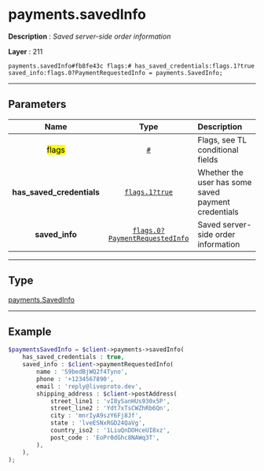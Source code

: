 # payments.savedInfo

**Description** : *Saved server\-side order information*

**Layer** : 211

```tl
payments.savedInfo#fb8fe43c flags:# has_saved_credentials:flags.1?true saved_info:flags.0?PaymentRequestedInfo = payments.SavedInfo;
```

---

## Parameters

| Name | Type | Description |
| :---: | :---: | :--- |
| <mark>flags</mark> | [`#`](type/#) | Flags, see TL conditional fields |
| **has_saved_credentials** | [`flags.1?true`](type/true) | Whether the user has some saved payment credentials |
| **saved_info** | [`flags.0?PaymentRequestedInfo`](type/PaymentRequestedInfo) | Saved server-side order information |

---

## Type

[payments.SavedInfo](type/payments.SavedInfo)

---

## Example

```php
$paymentsSavedInfo = $client->payments->savedInfo(
	has_saved_credentials : true,
	saved_info : $client->paymentRequestedInfo(
		name : 'S9bedBjWQ2f4Tyno',
		phone : '+1234567890',
		email : 'reply@liveproto.dev',
		shipping_address : $client->postAddress(
			street_line1 : 'vI8ySanHUs930x5P',
			street_line2 : 'Ydt7xTsCWZhRb6Qn',
			city : 'mnrIyA9szY6Fj8Jf',
			state : 'lveESNxRGD24QaVg',
			country_iso2 : '1LiuQnDOHceUI8xz',
			post_code : 'EoPr0dGhc8NAWq3T',
		),
	),
);
```
